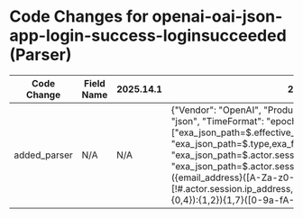 # Code Changes for openai-oai-json-app-login-success-loginsucceeded (Parser)

| Code Change | Field Name | 2025.14.1 | 2025.15.1 |
|-------------|------------|-----------|------------|
| added_parser | N/A | N/A | {"Vendor": "OpenAI", "Product": "OpenAI", "ExtractionType": "json", "TimeFormat": "epoch_sec", "Fields": ["exa_json_path=$.effective_at,exa_field_name=time", "exa_json_path=$.type,exa_field_name=event_name", "exa_json_path=$.actor.session.user.id,exa_field_name=user_id", "exa_json_path=$.actor.session.user.email,exa_regex=({email_address}([A-Za-z0-9]+[!#$%&'+\/=?^_`~.\-])*[A-Za-z0-9]+@({email_domain}[^\]\s\"\\,;\|]+\.[^\]\s\"\\,;\|]+))", "exa_json_path=$.actor.session.ip_address,exa_regex=({src_ip}((([0-9a-fA-F.]{0,4}):{1,2}){1,7}([0-9a-fA-F]){0,4})|(((25[0-5]|(2[0-4]|1\d|[0-9]|)\d)\.?\b){4}))", "exa_json_path=$.actor.session.user_agent,exa_field_name=user_agent", "exa_json_path=$.actor.session.ip_address_details.country,exa_field_name=country_code", "exa_json_path=$.actor.session.ip_address_details.city,exa_field_name=city", "exa_json_path=$.actor.session.ip_address_details.region,exa_field_name=region"], "Name": "openai-oai-json-app-login-success-loginsucceeded", "ParserVersion": "v1.0.0", "Conditions": ["\"type\":\"login.succeeded\"", "ja3", "ja4"]} |